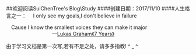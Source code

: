 ##欢迎阅读SuiChenTree's Blog\Study
####创建日期：2017/11/10
####人生格言之一：
&emsp;I only see my goals,I don't believe in failure

&emsp;Cause I know the smallest voices they can make it major
<br/>&emsp;&emsp;&emsp;&emsp;&emsp;&emsp;&emsp;&emsp;&emsp;—[Lukas Graham](https://baike.baidu.com/item/Lukas%20Graham/19490089?fr=aladdin)[《7 Years》](https://baike.baidu.com/item/7%20Years/19311394?fr=aladdin)


由于学习文档是第一次写,若有不足之处，请多多指教! ^ _ ^